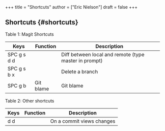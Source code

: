 +++
title = "Shortcuts"
author = ["Eric Nielson"]
draft = false
+++

## Shortcuts {#shortcuts}

<div class="ox-hugo-table my-table">
<div class="table-caption">
  <span class="table-number">Table 1:</span>
  Magit Shortcuts
</div>

| Keys        | Function  | Description                                           |
|-------------|-----------|-------------------------------------------------------|
| SPC g s d d |           | Diff between local and remote (type master in prompt) |
| SPC g s b x |           | Delete a branch                                       |
| SPC g b     | Git blame | Git blame                                             |

</div>

<div class="ox-hugo-table my-table">
<div class="table-caption">
  <span class="table-number">Table 2:</span>
  Other shortcuts
</div>

| Keys | Function | Description               |
|------|----------|---------------------------|
| d d  |          | On a commit views changes |

</div>
